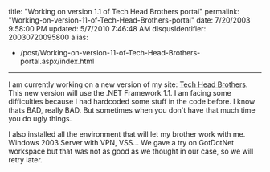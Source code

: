 title: "Working on version 1.1 of Tech Head Brothers portal"
permalink: "Working-on-version-11-of-Tech-Head-Brothers-portal"
date: 7/20/2003 9:58:00 PM
updated: 5/7/2010 7:46:48 AM
disqusIdentifier: 20030720095800
alias:
 - /post/Working-on-version-11-of-Tech-Head-Brothers-portal.aspx/index.html
---



I am currently working on a new version of my site: [Tech Head Brothers](http://www.techheadbrothers.com "Tech Head Brothers"). This new version will use the .NET 
Framework 1.1. I am facing some difficulties because I had hardcoded some stuff 
in the code before. I know thats BAD, really BAD. But sometimes when you don't 
have that much time you do ugly things.
<!-- more -->

I also installed all the environment that will let my brother work with me. 
Windows 2003 Server with VPN, VSS... We gave a try on GotDotNet workspace but 
that was not as good as we thought in our case, so we will retry 
later.
